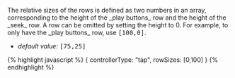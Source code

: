 <p class="b20" markdown="1">
The relative sizes of the rows is defined as two numbers in an array, corresponding to the height of the _play buttons_ row and the height of the _seek_ row. A row can be omitted by setting the height to 0. For example, to only have the _play buttons_ row, use <samp class="number">[100,0]</samp>.
</p>

* _default value:_ <samp class="number">[75,25]</samp>

{% highlight javascript %}
{ controllerType: "tap", rowSizes: [0,100] }
{% endhighlight %}
